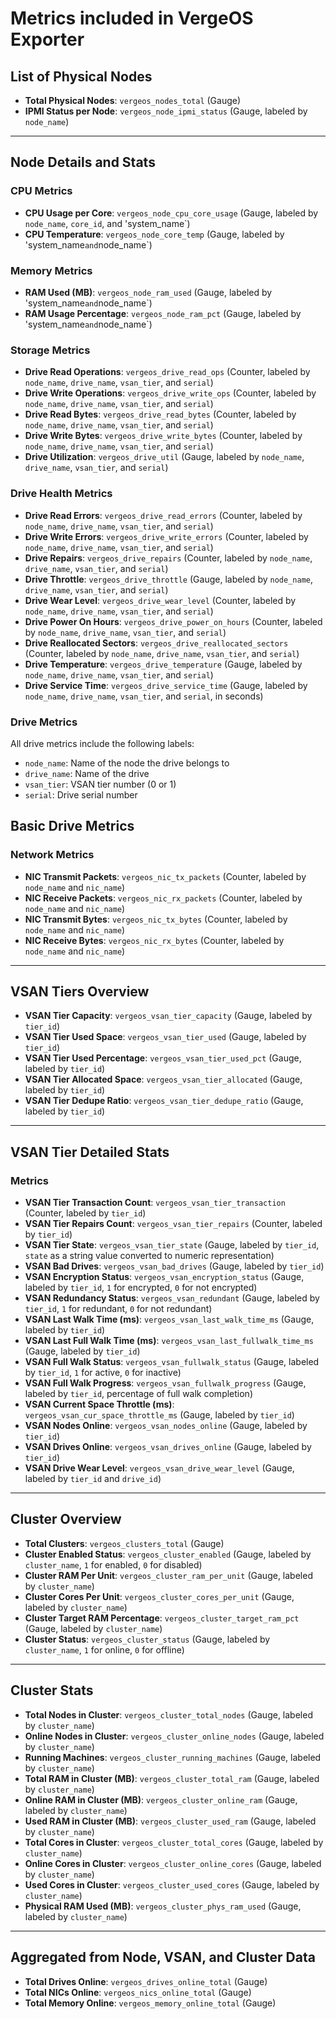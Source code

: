 # Metrics included in VergeOS Exporter

## List of Physical Nodes
- **Total Physical Nodes**: `vergeos_nodes_total` (Gauge)
- **IPMI Status per Node**: `vergeos_node_ipmi_status` (Gauge, labeled by `node_name`)

---

## Node Details and Stats

### CPU Metrics
- **CPU Usage per Core**: `vergeos_node_cpu_core_usage` (Gauge, labeled by `node_name`, `core_id`, and 'system_name`)
- **CPU Temperature**: `vergeos_node_core_temp` (Gauge, labeled by 'system_name` and `node_name`)

### Memory Metrics
- **RAM Used (MB)**: `vergeos_node_ram_used` (Gauge, labeled by 'system_name` and `node_name`)
- **RAM Usage Percentage**: `vergeos_node_ram_pct` (Gauge, labeled by 'system_name` and `node_name`)

### Storage Metrics
- **Drive Read Operations**: `vergeos_drive_read_ops` (Counter, labeled by `node_name`, `drive_name`, `vsan_tier`, and `serial`)
- **Drive Write Operations**: `vergeos_drive_write_ops` (Counter, labeled by `node_name`, `drive_name`, `vsan_tier`, and `serial`)
- **Drive Read Bytes**: `vergeos_drive_read_bytes` (Counter, labeled by `node_name`, `drive_name`, `vsan_tier`, and `serial`)
- **Drive Write Bytes**: `vergeos_drive_write_bytes` (Counter, labeled by `node_name`, `drive_name`, `vsan_tier`, and `serial`)
- **Drive Utilization**: `vergeos_drive_util` (Gauge, labeled by `node_name`, `drive_name`, `vsan_tier`, and `serial`)

### Drive Health Metrics
- **Drive Read Errors**: `vergeos_drive_read_errors` (Counter, labeled by `node_name`, `drive_name`, `vsan_tier`, and `serial`)
- **Drive Write Errors**: `vergeos_drive_write_errors` (Counter, labeled by `node_name`, `drive_name`, `vsan_tier`, and `serial`)
- **Drive Repairs**: `vergeos_drive_repairs` (Counter, labeled by `node_name`, `drive_name`, `vsan_tier`, and `serial`)
- **Drive Throttle**: `vergeos_drive_throttle` (Gauge, labeled by `node_name`, `drive_name`, `vsan_tier`, and `serial`)
- **Drive Wear Level**: `vergeos_drive_wear_level` (Counter, labeled by `node_name`, `drive_name`, `vsan_tier`, and `serial`)
- **Drive Power On Hours**: `vergeos_drive_power_on_hours` (Counter, labeled by `node_name`, `drive_name`, `vsan_tier`, and `serial`)
- **Drive Reallocated Sectors**: `vergeos_drive_reallocated_sectors` (Counter, labeled by `node_name`, `drive_name`, `vsan_tier`, and `serial`)
- **Drive Temperature**: `vergeos_drive_temperature` (Gauge, labeled by `node_name`, `drive_name`, `vsan_tier`, and `serial`)
- **Drive Service Time**: `vergeos_drive_service_time` (Gauge, labeled by `node_name`, `drive_name`, `vsan_tier`, and `serial`, in seconds)

### Drive Metrics

All drive metrics include the following labels:
- `node_name`: Name of the node the drive belongs to
- `drive_name`: Name of the drive
- `vsan_tier`: VSAN tier number (0 or 1)
- `serial`: Drive serial number

## Basic Drive Metrics
### Network Metrics
- **NIC Transmit Packets**: `vergeos_nic_tx_packets` (Counter, labeled by `node_name` and `nic_name`)
- **NIC Receive Packets**: `vergeos_nic_rx_packets` (Counter, labeled by `node_name` and `nic_name`)
- **NIC Transmit Bytes**: `vergeos_nic_tx_bytes` (Counter, labeled by `node_name` and `nic_name`)
- **NIC Receive Bytes**: `vergeos_nic_rx_bytes` (Counter, labeled by `node_name` and `nic_name`)

---

## VSAN Tiers Overview
- **VSAN Tier Capacity**: `vergeos_vsan_tier_capacity` (Gauge, labeled by `tier_id`)
- **VSAN Tier Used Space**: `vergeos_vsan_tier_used` (Gauge, labeled by `tier_id`)
- **VSAN Tier Used Percentage**: `vergeos_vsan_tier_used_pct` (Gauge, labeled by `tier_id`)
- **VSAN Tier Allocated Space**: `vergeos_vsan_tier_allocated` (Gauge, labeled by `tier_id`)
- **VSAN Tier Dedupe Ratio**: `vergeos_vsan_tier_dedupe_ratio` (Gauge, labeled by `tier_id`)

---

## VSAN Tier Detailed Stats

### Metrics
- **VSAN Tier Transaction Count**: `vergeos_vsan_tier_transaction` (Counter, labeled by `tier_id`)
- **VSAN Tier Repairs Count**: `vergeos_vsan_tier_repairs` (Counter, labeled by `tier_id`)
- **VSAN Tier State**: `vergeos_vsan_tier_state` (Gauge, labeled by `tier_id`, `state` as a string value converted to numeric representation)
- **VSAN Bad Drives**: `vergeos_vsan_bad_drives` (Gauge, labeled by `tier_id`)
- **VSAN Encryption Status**: `vergeos_vsan_encryption_status` (Gauge, labeled by `tier_id`, `1` for encrypted, `0` for not encrypted)
- **VSAN Redundancy Status**: `vergeos_vsan_redundant` (Gauge, labeled by `tier_id`, `1` for redundant, `0` for not redundant)
- **VSAN Last Walk Time (ms)**: `vergeos_vsan_last_walk_time_ms` (Gauge, labeled by `tier_id`)
- **VSAN Last Full Walk Time (ms)**: `vergeos_vsan_last_fullwalk_time_ms` (Gauge, labeled by `tier_id`)
- **VSAN Full Walk Status**: `vergeos_vsan_fullwalk_status` (Gauge, labeled by `tier_id`, `1` for active, `0` for inactive)
- **VSAN Full Walk Progress**: `vergeos_vsan_fullwalk_progress` (Gauge, labeled by `tier_id`, percentage of full walk completion)
- **VSAN Current Space Throttle (ms)**: `vergeos_vsan_cur_space_throttle_ms` (Gauge, labeled by `tier_id`)
- **VSAN Nodes Online**: `vergeos_vsan_nodes_online` (Gauge, labeled by `tier_id`)
- **VSAN Drives Online**: `vergeos_vsan_drives_online` (Gauge, labeled by `tier_id`)
- **VSAN Drive Wear Level**: `vergeos_vsan_drive_wear_level` (Gauge, labeled by `tier_id` and `drive_id`)

---

## Cluster Overview
- **Total Clusters**: `vergeos_clusters_total` (Gauge)
- **Cluster Enabled Status**: `vergeos_cluster_enabled` (Gauge, labeled by `cluster_name`, `1` for enabled, `0` for disabled)
- **Cluster RAM Per Unit**: `vergeos_cluster_ram_per_unit` (Gauge, labeled by `cluster_name`)
- **Cluster Cores Per Unit**: `vergeos_cluster_cores_per_unit` (Gauge, labeled by `cluster_name`)
- **Cluster Target RAM Percentage**: `vergeos_cluster_target_ram_pct` (Gauge, labeled by `cluster_name`)
- **Cluster Status**: `vergeos_cluster_status` (Gauge, labeled by `cluster_name`, `1` for online, `0` for offline)

---

## Cluster Stats
- **Total Nodes in Cluster**: `vergeos_cluster_total_nodes` (Gauge, labeled by `cluster_name`)
- **Online Nodes in Cluster**: `vergeos_cluster_online_nodes` (Gauge, labeled by `cluster_name`)
- **Running Machines**: `vergeos_cluster_running_machines` (Gauge, labeled by `cluster_name`)
- **Total RAM in Cluster (MB)**: `vergeos_cluster_total_ram` (Gauge, labeled by `cluster_name`)
- **Online RAM in Cluster (MB)**: `vergeos_cluster_online_ram` (Gauge, labeled by `cluster_name`)
- **Used RAM in Cluster (MB)**: `vergeos_cluster_used_ram` (Gauge, labeled by `cluster_name`)
- **Total Cores in Cluster**: `vergeos_cluster_total_cores` (Gauge, labeled by `cluster_name`)
- **Online Cores in Cluster**: `vergeos_cluster_online_cores` (Gauge, labeled by `cluster_name`)
- **Used Cores in Cluster**: `vergeos_cluster_used_cores` (Gauge, labeled by `cluster_name`)
- **Physical RAM Used (MB)**: `vergeos_cluster_phys_ram_used` (Gauge, labeled by `cluster_name`)

---

## Aggregated from Node, VSAN, and Cluster Data
- **Total Drives Online**: `vergeos_drives_online_total` (Gauge)
- **Total NICs Online**: `vergeos_nics_online_total` (Gauge)
- **Total Memory Online**: `vergeos_memory_online_total` (Gauge)